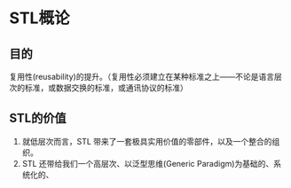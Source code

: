 # STL概论
## 目的
复用性(reusability)的提升。（复用性必须建立在某种标准之上——不论是语言层次的标准，或数据交换的标准，或通讯协议的标准）
## STL的价值
1. 就低层次而言，STL 带来了一套极具实用价值的零部件，以及一个整合的组织。
2. STL 还带给我们一个高层次、以泛型思维(Generic Paradigm)为基础的、系统化的、